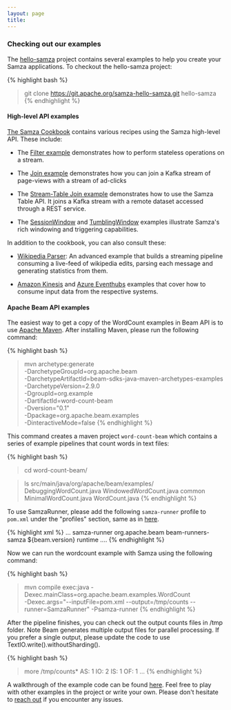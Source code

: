 ```yaml
---
layout: page
title:
---
```

<!--
   Licensed to the Apache Software Foundation (ASF) under one or more
   contributor license agreements.  See the NOTICE file distributed with
   this work for additional information regarding copyright ownership.
   The ASF licenses this file to You under the Apache License, Version 2.0
   (the "License"); you may not use this file except in compliance with
   the License.  You may obtain a copy of the License at

       http://www.apache.org/licenses/LICENSE-2.0

   Unless required by applicable law or agreed to in writing, software
   distributed under the License is distributed on an "AS IS" BASIS,
   WITHOUT WARRANTIES OR CONDITIONS OF ANY KIND, either express or implied.
   See the License for the specific language governing permissions and
   limitations under the License.
-->


### Checking out our examples

The [hello-samza](https://github.com/apache/samza-hello-samza) project contains several examples to help you create your Samza applications. To checkout the hello-samza project:

{% highlight bash %}
> git clone https://git.apache.org/samza-hello-samza.git hello-samza
{% endhighlight %}

#### High-level API examples
[The Samza Cookbook](https://github.com/apache/samza-hello-samza/tree/master/src/main/java/samza/examples/cookbook) contains various recipes using the Samza high-level API.
These include:

- The [Filter example](https://github.com/apache/samza-hello-samza/blob/latest/src/main/java/samza/examples/cookbook/FilterExample.java) demonstrates how to perform stateless operations on a stream. 

- The [Join example](https://github.com/apache/samza-hello-samza/blob/latest/src/main/java/samza/examples/cookbook/JoinExample.java) demonstrates how you can join a Kafka stream of page-views with a stream of ad-clicks

- The [Stream-Table Join example](https://github.com/apache/samza-hello-samza/blob/latest/src/main/java/samza/examples/cookbook/RemoteTableJoinExample.java) demonstrates how to use the Samza Table API. It joins a Kafka stream with a remote dataset accessed through a REST service.

- The [SessionWindow](https://github.com/apache/samza-hello-samza/blob/latest/src/main/java/samza/examples/cookbook/SessionWindowExample.java) and [TumblingWindow](https://github.com/apache/samza-hello-samza/blob/latest/src/main/java/samza/examples/cookbook/TumblingWindowExample.java) examples illustrate Samza's rich windowing and triggering capabilities.


In addition to the cookbook, you can also consult these:

- [Wikipedia Parser](https://github.com/apache/samza-hello-samza/tree/master/src/main/java/samza/examples/wikipedia): An advanced example that builds a streaming pipeline consuming a live-feed of wikipedia edits, parsing each message and generating statistics from them.


- [Amazon Kinesis](https://github.com/apache/samza-hello-samza/tree/master/src/main/java/samza/examples/kinesis) and [Azure Eventhubs](https://github.com/apache/samza-hello-samza/tree/latest/src/main/java/samza/examples/azure) examples that cover how to consume input data from the respective systems.

#### Apache Beam API examples

The easiest way to get a copy of the WordCount examples in Beam API is to use [Apache Maven](http://maven.apache.org/download.cgi). After installing Maven, please run the following command:

{% highlight bash %}
> mvn archetype:generate \
      -DarchetypeGroupId=org.apache.beam \
      -DarchetypeArtifactId=beam-sdks-java-maven-archetypes-examples \
      -DarchetypeVersion=2.9.0 \
      -DgroupId=org.example \
      -DartifactId=word-count-beam \
      -Dversion="0.1" \
      -Dpackage=org.apache.beam.examples \
      -DinteractiveMode=false
{% endhighlight %}

This command creates a maven project `word-count-beam` which contains a series of example pipelines that count words in text files:

{% highlight bash %}
> cd word-count-beam/

> ls src/main/java/org/apache/beam/examples/
DebuggingWordCount.java	WindowedWordCount.java	common
MinimalWordCount.java	WordCount.java
{% endhighlight %}

To use SamzaRunner, please add the following `samza-runner` profile to `pom.xml` under the "profiles" section, same as in [here](https://github.com/apache/beam/blob/master/sdks/java/maven-archetypes/examples/src/main/resources/archetype-resources/pom.xml).

{% highlight xml %}
    ...
    <profile>
      <id>samza-runner</id>
      <dependencies>
        <dependency>
          <groupId>org.apache.beam</groupId>
          <artifactId>beam-runners-samza</artifactId>
          <version>${beam.version}</version>
          <scope>runtime</scope>
        </dependency>
      </dependencies>
    </profile>
    ....
{% endhighlight %}

Now we can run the wordcount example with Samza using the following command:

{% highlight bash %}
>mvn compile exec:java -Dexec.mainClass=org.apache.beam.examples.WordCount \
     -Dexec.args="--inputFile=pom.xml --output=/tmp/counts --runner=SamzaRunner" -Psamza-runner
{% endhighlight %}

After the pipeline finishes, you can check out the output counts files in /tmp folder. Note Beam generates multiple output files for parallel processing. If you prefer a single output, please update the code to use TextIO.write().withoutSharding().

{% highlight bash %}
>more /tmp/counts*
AS: 1
IO: 2
IS: 1
OF: 1
...
{% endhighlight %}

A walkthrough of the example code can be found [here](https://beam.apache.org/get-started/wordcount-example/). Feel free to play with other examples in the project or write your own. Please don't hesitate to [reach out](https://samza.apache.org/community/contact-us.html) if you encounter any issues.